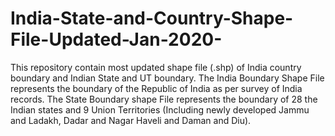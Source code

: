 # India-State-and-Country-Shape-File-Updated-Jan-2020-
This repository contain most updated shape file (.shp) of India country boundary and Indian State and UT boundary. The India Boundary Shape File represents the boundary of the Republic of India as per survey of India records.   The State Boundary shape File represents the boundary of 28 the Indian states and 9 Union Territories (Including newly developed Jammu and Ladakh, Dadar and Nagar Haveli and Daman and Diu).
